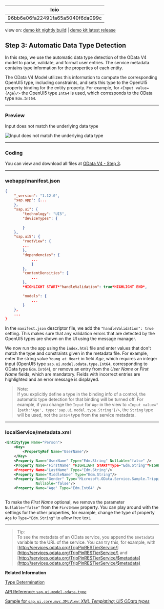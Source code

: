 <!-- loio96bb6e06fa22491fa65a5040f6da099c -->

| loio |
| -----|
| 96bb6e06fa22491fa65a5040f6da099c |

<div id="loio">

view on: [demo kit nightly build](https://openui5nightly.hana.ondemand.com/#/topic/96bb6e06fa22491fa65a5040f6da099c) | [demo kit latest release](https://openui5.hana.ondemand.com/#/topic/96bb6e06fa22491fa65a5040f6da099c)</div>

## Step 3: Automatic Data Type Detection

In this step, we use the automatic data type detection of the OData V4 model to parse, validate, and format user entries. The service metadata contains type information for the properties of each entity.

The OData V4 Model utilizes this information to compute the corresponding OpenUI5 type, including constraints, and sets this type to the OpenUI5 property binding for the entity property. For example, for `<Input value={Age}/>` the OpenUI5 type `Int64` is used, which corresponds to the OData type `Edm.Int64`.

***

<a name="loio96bb6e06fa22491fa65a5040f6da099c__section_bt4_fxc_z1b"/>

### Preview

   
  
<a name="loio96bb6e06fa22491fa65a5040f6da099c__fig_zyb_mlb_mcb"/>Input does not match the underlying data type

 ![](loio8320fcfb59db4d209e17a84c21e44647_LowRes.png "Input does not match the underlying data type") 

***

<a name="loio96bb6e06fa22491fa65a5040f6da099c__section_tsr_gxc_z1b"/>

### Coding

You can view and download all files at [OData V4 - Step 3](https://openui5.hana.ondemand.com/explored.html#/sample/sap.ui.core.tutorial.odatav4.03/preview).

***

<a name="loio96bb6e06fa22491fa65a5040f6da099c__section_pp2_mxc_z1b"/>

### webapp/manifest.json

``` json
{
	"_version": "1.12.0",
	"sap.app": {...
	},
	"sap.ui": {
		"technology": "UI5",
		"deviceTypes": {
		   
		}
	},
	"sap.ui5": {
		"rootView": {
		...
		},
		"dependencies": {
			...
			}
		},
		"contentDensities": {
			...
		},
		*HIGHLIGHT START*"handleValidation": true*HIGHLIGHT END*,
		
		"models": {
			...
		}
	},
	...
}

```

In the `manifest.json` descriptor file, we add the `"handleValidation": true` setting. This makes sure that any validation errors that are detected by the OpenUI5 types are shown on the UI using the message manager.

We now run the app using the `index.html` file and enter values that don't match the type and constraints given in the metadata file. For example, enter the string value `Young at Heart` in field *Age*, which requires an integer input \(OpenUI5 type `sap.ui.model.odata.type.Int64`, corresponding to OData type `Edm.Int64`\), or remove an entry from the *User Name* or *First Name* fields, which are mandatory. Fields with incorrect entries are highlighted and an error message is displayed.

> Note:  
> If you explicitly define a type in the binding info of a control, the automatic type detection for that binding will be turned off. For example, if you change the `Input` for `Age` in the view to `<Input value="{path:'Age', type:'sap.ui.model.type.String'}/>`, the `String` type will be used, not the `Int64` type from the service metadata.

***

<a name="loio96bb6e06fa22491fa65a5040f6da099c__section_pvc_fyc_z1b"/>

### localService/metadata.xml

``` xml
<EntityType Name="Person">
	<Key>
		<PropertyRef Name="UserName"/>
	</Key>
	<Property Name="UserName" Type="Edm.String" Nullable="false" />
	<Property Name="FirstName" *HIGHLIGHT START*Type="Edm.String"*HIGHLIGHT END* />
	<Property Name="LastName" Type="Edm.String"/>
	<Property Name="MiddleName" Type="Edm.String"/>
	<Property Name="Gender" Type="Microsoft.OData.Service.Sample.TrippinInMemory.Models.PersonGender"
			  Nullable="false"/>
	<Property Name="Age" Type="Edm.Int64" />
   
```

To make the *First Name* optional, we remove the parameter `Nullable="false"` from the `FirstName` property. You can play around with the settings for the other properties, for example, change the type of property `Age` to `Type="Edm.String"` to allow free text.

***

> Tip:  
> To see the metadata of an OData service, you append the `$metadata` variable to the URL of the service. You can try this, for example, with [http://services.odata.org/TripPinRESTierService/](http://services.odata.org/TripPinRESTierService/) and [http://services.odata.org/TripPinRESTierService/$metadata](http://services.odata.org/TripPinRESTierService/$metadata)

**Related Information**  


[Type Determination](Type_Determination_53cdd55.md)

[API Reference: `sap.ui.model.odata.type`](https://openui5.hana.ondemand.com/#docs/api/symbols/sap.ui.model.odata.type.html)

[Sample for `sap.ui.core.mvc.XMLView`: *XML Templating: UI5 OData types*](https://openui5.hana.ondemand.com/explored.html#/sample/sap.ui.core.sample.ViewTemplate.types/preview)


